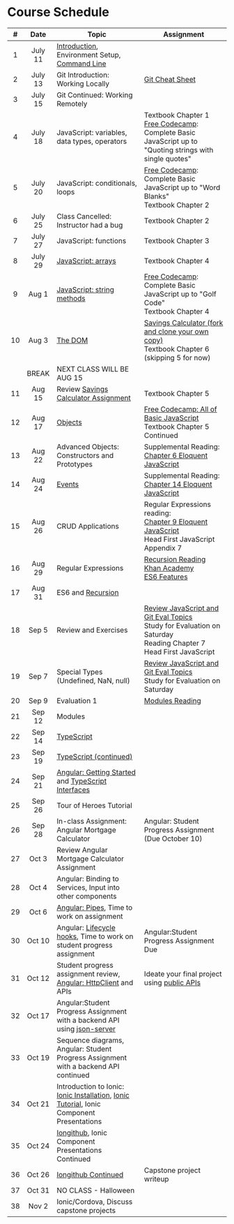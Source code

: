 # Course Schedule

| # |Date   | Topic  | Assignment  |
|:---:|:---:|---|---|
| 1 | July 11  | [Introduction](http://slides.com/aaronrobinson-1/introduction), Environment Setup, [Command Line](http://slides.com/aaronrobinson-1/intro-to-the-mac)  |   |
| 2 | July 13  | Git Introduction: Working Locally | [Git Cheat Sheet](https://education.github.com/git-cheat-sheet-education.pdf)|
| 3 | July 15  | Git Continued: Working Remotely  | |
| 4 | July 18  | JavaScript: variables, data types, operators | Textbook Chapter 1 <br/>[Free Codecamp](https://www.freecodecamp.com/challenges/comment-your-javascript-code): Complete Basic JavaScript up to "Quoting strings with single quotes"|
| 5 | July 20  | JavaScript: conditionals, loops | [Free Codecamp](https://www.freecodecamp.com/challenges/comment-your-javascript-code): Complete Basic JavaScript up to "Word Blanks" <br/> Textbook Chapter 2 |
| 6 | July 25  | Class Cancelled: Instructor had a bug | Textbook Chapter 2 |
| 7 | July 27  | JavaScript: functions | Textbook Chapter 3 |
| 8 | July 29  | [JavaScript: arrays](http://slides.com/aaronrobinson-1/javascript-array-methods) | Textbook Chapter 4 |
| 9 | Aug 1  | [JavaScript: string methods](http://slides.com/aaronrobinson-1/javascript-string-methods) | [Free Codecamp](https://www.freecodecamp.com/challenges/comment-your-javascript-code): Complete Basic JavaScript up to "Golf Code" <br/> Textbook Chapter 4 |
| 10 | Aug 3  | [The DOM](http://slides.com/aaronrobinson-1/javascript-dom#/) | [Savings Calculator (fork and clone your own copy)](https://github.com/robinsonaaron/assignment-savings-calculator) <br/> Textbook Chapter 6 (skipping 5 for now) |
| | BREAK |NEXT CLASS WILL BE AUG 15 | |
| 11 | Aug 15 | Review [Savings Calculator Assignment](https://github.com/robinsonaaron/assignment-savings-calculator) | Textbook Chapter 5 |
| 12 | Aug 17 | [Objects](http://slides.com/aaronrobinson-1/javascript-objects#/) | [Free Codecamp: All of Basic JavaScript](https://www.freecodecamp.com/challenges/comment-your-javascript-code) <br/> Textbook Chapter 5 Continued |
| 13 | Aug 22 | Advanced Objects: Constructors and Prototypes | Supplemental Reading: [Chapter 6 Eloquent JavaScript](http://eloquentjavascript.net/06_object.html) |
| 14 | Aug 24 | [Events](http://slides.com/aaronrobinson-1/javascript-events#/) | Supplemental Reading: [Chapter 14 Eloquent JavaScript](http://eloquentjavascript.net/14_event.html) |
| 15 | Aug 26 | CRUD Applications | Regular Expressions reading:<br/>[Chapter 9 Eloquent JavaScript](http://eloquentjavascript.net/09_regexp.html)<br/>Head First JavaScript Appendix 7 |
| 16 | Aug 29 | Regular Expressions | [Recursion Reading Khan Academy](https://www.khanacademy.org/computing/computer-science/algorithms/recursive-algorithms/a/recursion)<br />[ES6 Features](http://es6-features.org/) |
| 17 | Aug 31 | ES6 and [Recursion](http://slides.com/aaronrobinson-1/javascript-recursion) | |
| 18 | Sep 5 | Review and Exercises | [Review JavaScript and Git Eval Topics](./evaluation_1_topics.md) <br/> Study for Evaluation on Saturday<br/> Reading Chapter 7 Head First JavaScript |
| 19 | Sep 7 | Special Types (Undefined, NaN, null) | [Review JavaScript and Git Eval Topics](./evaluation_1_topics.md) <br/> Study for Evaluation on Saturday |
| 20 | Sep 9 | Evaluation 1 | [Modules Reading](http://2ality.com/2014/09/es6-modules-final.html) |
| 21 | Sep 12 | Modules ||
| 22 | Sep 14 | [TypeScript](http://slides.com/aaronrobinson-1/typescript#/) ||
| 23 | Sep 19 | [TypeScript (continued)](http://slides.com/aaronrobinson-1/typescript-continued#/) ||
| 24 | Sep 21 | [Angular: Getting Started](https://angular.io/guide/quickstart) and [TypeScript Interfaces](https://www.typescriptlang.org/docs/handbook/interfaces.html) ||
| 25 | Sep 26 | Tour of Heroes Tutorial ||
| 26 | Sep 28 | In-class Assignment: Angular Mortgage Calculator | Angular: Student Progress Assignment (Due October 10) |
| 27 | Oct 3 | Review Angular Mortgage Calculator Assignment ||
| 28 | Oct 4 | Angular: Binding to Services, Input into other components ||
| 29 | Oct 6 | [Angular: Pipes](https://angular.io/guide/pipes), Time to work on assignment ||
| 30 | Oct 10 | Angular: [Lifecycle hooks](https://angular.io/guide/lifecycle-hooks), Time to work on student progress assignment |Angular:Student Progress Assignment Due|
| 31 | Oct 12 | Student progress assignment review, [Angular: HttpClient](https://angular.io/guide/http) and APIs| Ideate your final project using [public APIs](https://github.com/toddmotto/public-apis)|
| 32 | Oct 17 | Angular:Student Progress Assignment with a backend API using [json-server](https://github.com/typicode/json-server)  ||
| 33 | Oct 19 | Sequence diagrams, Angular: Student Progress Assignment with a backend API continued  ||
| 34 | Oct 21 | Introduction to Ionic: [Ionic Installation](https://ionicframework.com/docs/intro/installation/), [Ionic Tutorial](https://ionicframework.com/docs/intro/tutorial/), Ionic Component Presentations ||
| 35 | Oct 24 | [Iongithub](https://github.com/robinsonaaron/iongithub), Ionic Component Presentations Continued  ||
| 36 | Oct 26 | [Iongithub Continued](https://github.com/robinsonaaron/iongithub)  | Capstone project writeup |
| 37 | Oct 31 | NO CLASS - Halloween  ||
| 38 | Nov 2 | Ionic/Cordova, Discuss capstone projects ||
